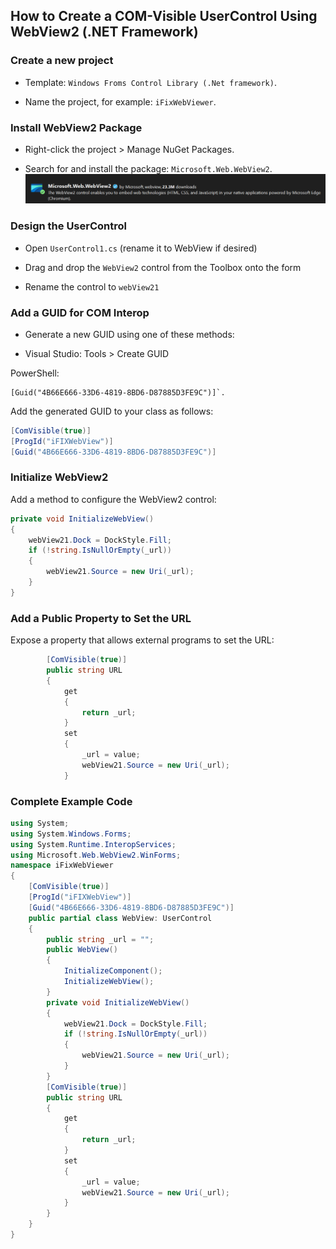 ## How to Create a COM-Visible UserControl Using WebView2 (.NET Framework)
### Create a new project 
- Template: `Windows Froms Control Library (.Net framework)`.

- Name the project, for example: `iFixWebViewer`.
  
### Install WebView2 Package
- Right-click the project > Manage NuGet Packages.

- Search for and install the package: `Microsoft.Web.WebView2`.
![Example Image](images/webview2.png)

### Design the UserControl
- Open `UserControl1.cs` (rename it to WebView if desired)

- Drag and drop the `WebView2` control from the Toolbox onto the form

- Rename the control to `webView21`

### Add a GUID for COM Interop
- Generate a new GUID using one of these methods:

- Visual Studio: Tools > Create GUID

PowerShell:
```base 
[Guid("4B66E666-33D6-4819-8BD6-D87885D3FE9C")]`.
```

Add the generated GUID to your class as follows:
```csharp
[ComVisible(true)]
[ProgId("iFIXWebView")]
[Guid("4B66E666-33D6-4819-8BD6-D87885D3FE9C")]
```

### Initialize WebView2
Add a method to configure the WebView2 control:
```csharp
private void InitializeWebView()
{
    webView21.Dock = DockStyle.Fill;
    if (!string.IsNullOrEmpty(_url))
    {
        webView21.Source = new Uri(_url);
    }
}
```

### Add a Public Property to Set the URL
Expose a property that allows external programs to set the URL:
```csharp
        [ComVisible(true)]
        public string URL
        {
            get
            {
                return _url;
            }
            set
            {
                _url = value;
                webView21.Source = new Uri(_url);
            }

```

### Complete Example Code
```csharp
using System;
using System.Windows.Forms;
using System.Runtime.InteropServices;
using Microsoft.Web.WebView2.WinForms;
namespace iFixWebViewer
{
    [ComVisible(true)]
    [ProgId("iFIXWebView")]
    [Guid("4B66E666-33D6-4819-8BD6-D87885D3FE9C")]
    public partial class WebView: UserControl
    {
        public string _url = "";
        public WebView()
        {
            InitializeComponent();
            InitializeWebView();
        }
        private void InitializeWebView()
        {
            webView21.Dock = DockStyle.Fill;
            if (!string.IsNullOrEmpty(_url))
            {
                webView21.Source = new Uri(_url);
            }
        }
        [ComVisible(true)]
        public string URL
        {
            get
            {
                return _url;
            }
            set
            {
                _url = value;
                webView21.Source = new Uri(_url);
            }
        }
    }
}

```
